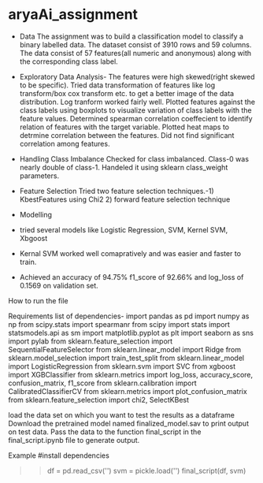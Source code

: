 # aryaAi_assignment
- Data
The assignment was to build a classification model to classify a binary labelled data.
The dataset consist of 3910 rows and 59 columns. The data consist of 57 features(all numeric and anonymous) along with the corresponding class label.

- Exploratory Data Analysis- 
The features were high skewed(right skewed to be specific). 
Tried data transformation of features like log transform/box cox transform etc. to get a better image of the data distribution. Log tranform worked fairly well.
Plotted features against the class labels using boxplots to visualize variation of class labels with the feature values.
Determined spearman correlation coeffecient to identify relation of features with the target variable. 
Plotted heat maps to detrmine correlation between the features. Did not find significant correlation among features.

- Handling Class Imbalance
Checked for class imbalanced. Class-0 was nearly double of class-1. Handeled it using sklearn class_weight parameters.

- Feature Selection
Tried two feature selection  techniques.-1) KbestFeatures using Chi2
                                         2) forward feature selection technique

- Modelling 
- tried several models like Logistic Regression, SVM, Kernel SVM, Xbgoost
- Kernal SVM worked well comapratively and was easier and faster to train.
- Achieved an accuracy of 94.75% f1_score of 92.66% and log_loss of 0.1569 on validation set.

How to run the file

Requirements
list  of dependencies-
import pandas as pd
import numpy as np
from scipy.stats import spearmanr
from scipy import stats
import statsmodels.api as sm
import matplotlib.pyplot as plt
import seaborn as sns
import pylab
from sklearn.feature_selection import SequentialFeatureSelector
from sklearn.linear_model import Ridge
from sklearn.model_selection import train_test_split
from sklearn.linear_model import LogisticRegression
from sklearn.svm import SVC
from xgboost import XGBClassifier
from sklearn.metrics import log_loss, accuracy_score, confusion_matrix, f1_score
from sklearn.calibration  import CalibratedClassifierCV
from sklearn.metrics import plot_confusion_matrix
from sklearn.feature_selection import chi2, SelectKBest

load the data set on which you want to test the results as a dataframe
Download the pretrained model named finalized_model.sav to print output on test data.
Pass the data to the function final_script in the final_script.ipynb file to generate output.

Example
#install dependencies

>> df = pd.read_csv('') 
>> svm = pickle.load('') 
>> final_script(df, svm)
        
